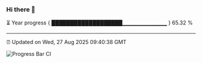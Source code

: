 ### Hi there 👋

⏳ Year progress { ███████████████████▁▁▁▁▁▁▁▁▁▁▁ } 65.32 %

---

⏰ Updated on Wed, 27 Aug 2025 09:40:38 GMT

![Progress Bar CI](https://github.com/IshwaranRudhara/GIT-ACTION/workflows/Progress%20Bar%20CI/badge.svg)
